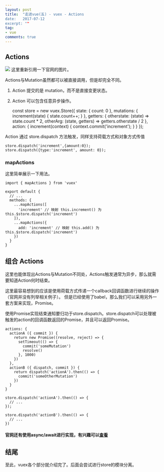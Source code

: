```yaml
---
layout: post
title:  "走进vue(五) - vuex - Actions
date:   2017-07-12
excerpt: ""
tag:
- vue
comments: true
---
```


## Actions
![](http://vuex.vuejs.org/zh-cn/images/vuex.png)
这里重新引用一下官网的图片。

Actions与Mutation虽然都可以被直接调用，但是却完全不同。
1. Action 提交的是 mutation，而不是直接变更状态。
2. Action 可以包含任意异步操作。

    const store = new vuex.Store({
        state: {
            count: 0
        },
        mutations: {
            increment(state) {
                state.count++;
            }
        },
        getters: {
            otherstate: (state) => state.count * 2,
            otherArg: (state, getters) => getters.otherstate / 2
        },
        action: {
            increment(context) {
                context.commit('increment');
            }
        }
    });

Action 通过 store.dispatch 方法触发，同样支持荷载方式和对象方式传值
    
    store.dispatch('increment',{amount:0});
    store.dispatch({type:'increment', amount: 0});

### mapActions
这里简单展示一下用法。

    import { mapActions } from 'vuex'

    export default {
      // ...
      methods: {
        ...mapActions([
          'increment' // 映射 this.increment() 为 this.$store.dispatch('increment')
        ]),
        ...mapActions({
          add: 'increment' // 映射 this.add() 为 this.$store.dispatch('increment')
        })
      }
    }

## 组合 Actions
这里也能体现出Actions与Mutation不同处，Actions触发通常为异步，那么就需要知道Action何时结束。

这里最容易想到的应该是使用荷载方式传递一个callback回调函数进行继续的操作（官网并没有列举相关例子）。
但是已经使用了babel，那么我们可以采用另外一套方案来实现，Promise。

使用Promise实现结束通知要归功于store.dispatch。store.dispatch可以处理被触发的action的回调函数返回的Promise，并且可以返回Promise。

    actions: {
      actionA ({ commit }) {
        return new Promise((resolve, reject) => {
          setTimeout(() => {
            commit('someMutation')
            resolve()
          }, 1000)
        })
      },
      actionB ({ dispatch, commit }) {
        return dispatch('actionA').then(() => {
          commit('someOtherMutation')
        })
      }
    }

    store.dispatch('actionA').then(() => {
      // ...
    });

    store.dispatch('actionB').then(() => {
      // ...
    })

#### 官网还有使用async/await进行实现，有兴趣可以[查看](https://vuex.vuejs.org/zh-cn/actions.html)

## 结尾
至此，vuex各个部分就介绍完了。后面会尝试进行store的模块分离。